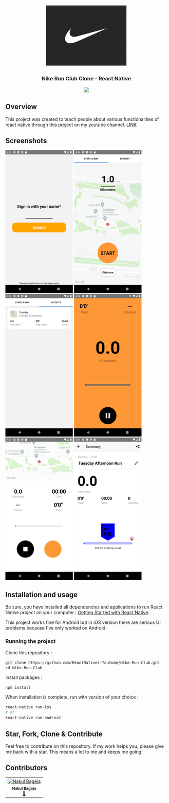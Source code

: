 <h1 align="center">
<img
		width="250"
		alt="Nike Run Club Clone Clone - React Native"
		src="https://github.com/ReactNatives-Youtube/Nike-Run-Club/blob/master/preview/NRC-Logo.gif">
</h1>
<h3 align="center">
	Nike Run Club Clone - React Native
</h3>


<p align="center">
	<img src="https://github.com/ReactNatives-Youtube/Nike-Run-Club/blob/master/preview/NRC-preview.gif" width="300">
</p>


## Overview

This project was created to teach people about various functionalities of react native through this project on my youtube channel.
<a href="https://www.youtube.com/watch?v=HB2vziCv7qY&list=PLmGspsLc4d9ksO4SRKW15GAPh9zNYY3F7">LINK</a>

## Screenshots

<img
		width="210"
		alt="Capture 1"
		src="https://github.com/ReactNatives-Youtube/Nike-Run-Club/blob/master/preview/capture1.png">
<img
		width="210"
		alt="Capture 2"
		src="https://github.com/ReactNatives-Youtube/Nike-Run-Club/blob/master/preview/capture2.png">
<img
		width="210"
		alt="Capture 3"
		src="https://github.com/ReactNatives-Youtube/Nike-Run-Club/blob/master/preview/capture3.png">
<img
		width="210"
		alt="Capture 4"
		src="https://github.com/ReactNatives-Youtube/Nike-Run-Club/blob/master/preview/capture4.png">
<img
		width="210"
		alt="Capture 5"
		src="https://github.com/ReactNatives-Youtube/Nike-Run-Club/blob/master/preview/capture5.png">
        <img
		width="210"
		alt="Capture 6"
		src="https://github.com/ReactNatives-Youtube/Nike-Run-Club/blob/master/preview/capture6.png">

## Installation and usage

Be sure, you have installed all dependencies and applications to run React Native project on your computer : [Getting Started with React Native](https://facebook.github.io/react-native/docs/getting-started).

This project works fine for Android but in iOS version there are serious UI problems because I've only worked on Android.


### Running the project

Clone this repository :

```
git clone https://github.com/ReactNatives-Youtube/Nike-Run-Club.git
cd Nike-Run-Club
```

Install packages :

```
npm install
```

When installation is complete, run with version of your choice :

```bash
react-native run-ios
# or
react-native run-android
```

## Star, Fork, Clone & Contribute

Feel free to contribute on this repository. If my work helps you, please give me back with a star. This means a lot to me and keeps me going!

## Contributors

<!-- ALL-CONTRIBUTORS-LIST:START - Do not remove or modify this section -->
<!-- prettier-ignore -->
<table>
  <tr>
<td align="center"><a href="https://github.com/nakulBageja"><img src="https://avatars.githubusercontent.com/u/39912882?s=400&u=c6ace90e4832f3744257c2ce06fca52813d0ffa9&v=4" width="100px;" alt="Nakul Bageja"/><br /><sub><b>Nakul Bageja</b></sub></a><br /><a href="(https://github.com/nakulBageja)" title="Answering Questions">💬</a></td>

  </tr>
</table>

<!-- ALL-CONTRIBUTORS-LIST:END -->
